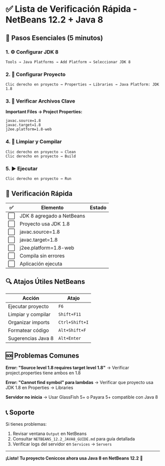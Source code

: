 # ✅ Lista de Verificación Rápida - NetBeans 12.2 + Java 8

## 🚀 Pasos Esenciales (5 minutos)

### 1. ⚙️ Configurar JDK 8
```
Tools → Java Platforms → Add Platform → Seleccionar JDK 8
```

### 2. 🔧 Configurar Proyecto
```
Clic derecho en proyecto → Properties → Libraries → Java Platform: JDK 1.8
```

### 3. 📝 Verificar Archivos Clave
**Important Files → Project Properties:**
```properties
javac.source=1.8
javac.target=1.8
j2ee.platform=1.8-web
```

### 4. 🧹 Limpiar y Compilar
```
Clic derecho en proyecto → Clean
Clic derecho en proyecto → Build
```

### 5. ▶️ Ejecutar
```
Clic derecho en proyecto → Run
```

## 🎯 Verificación Rápida

| ✅ | Elemento | Estado |
|---|----------|---------|
| ⬜ | JDK 8 agregado a NetBeans | |
| ⬜ | Proyecto usa JDK 1.8 | |
| ⬜ | javac.source=1.8 | |
| ⬜ | javac.target=1.8 | |
| ⬜ | j2ee.platform=1.8-web | |
| ⬜ | Compila sin errores | |
| ⬜ | Aplicación ejecuta | |

## 🔍 Atajos Útiles NetBeans

| Acción | Atajo |
|--------|-------|
| Ejecutar proyecto | `F6` |
| Limpiar y compilar | `Shift+F11` |
| Organizar imports | `Ctrl+Shift+I` |
| Formatear código | `Alt+Shift+F` |
| Sugerencias Java 8 | `Alt+Enter` |

## 🆘 Problemas Comunes

**Error: "Source level 1.8 requires target level 1.8"**
→ Verificar project.properties tiene ambos en 1.8

**Error: "Cannot find symbol" para lambdas**
→ Verificar que proyecto usa JDK 1.8 en Properties → Libraries

**Servidor no inicia**
→ Usar GlassFish 5+ o Payara 5+ compatible con Java 8

## 📞 Soporte

Si tienes problemas:
1. Revisar ventana `Output` en NetBeans
2. Consultar `NETBEANS_12.2_JAVA8_GUIDE.md` para guía detallada
3. Verificar logs del servidor en `Services` → `Servers`

---
**¡Listo! Tu proyecto Ceniccox ahora usa Java 8 en NetBeans 12.2** 🎉
